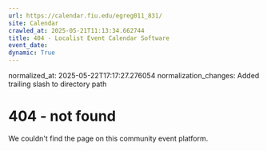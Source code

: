 ```yaml
---
url: https://calendar.fiu.edu/egreg011_831/
site: Calendar
crawled_at: 2025-05-21T11:13:34.662744
title: 404 - Localist Event Calendar Software
event_date: 
dynamic: True
---
```

normalized_at: 2025-05-22T17:17:27.276054
normalization_changes: Added trailing slash to directory path

# 404 - not found
We couldn't find the page on this community event platform.
